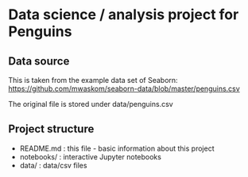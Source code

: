 # Data science / analysis project for Penguins

## Data source

This is taken from the example data set of Seaborn: https://github.com/mwaskom/seaborn-data/blob/master/penguins.csv

The original file is stored under data/penguins.csv

## Project structure

- README.md : this file - basic information about this project
- notebooks/ : interactive Jupyter notebooks
- data/ : data/csv files
